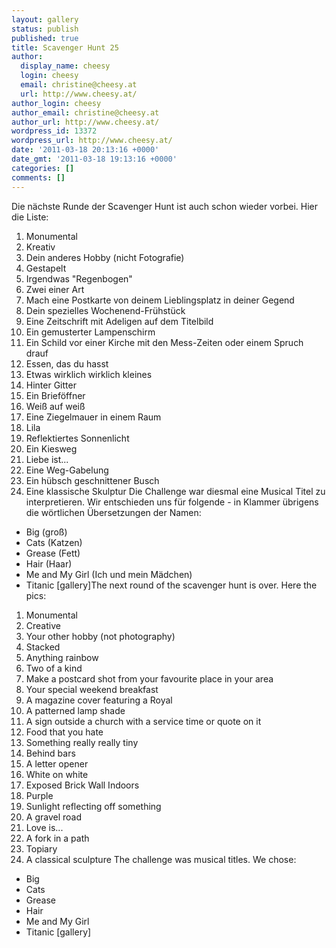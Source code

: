 ```yaml
---
layout: gallery
status: publish
published: true
title: Scavenger Hunt 25
author:
  display_name: cheesy
  login: cheesy
  email: christine@cheesy.at
  url: http://www.cheesy.at/
author_login: cheesy
author_email: christine@cheesy.at
author_url: http://www.cheesy.at/
wordpress_id: 13372
wordpress_url: http://www.cheesy.at/
date: '2011-03-18 20:13:16 +0000'
date_gmt: '2011-03-18 19:13:16 +0000'
categories: []
comments: []
---
```

<!--:de-->Die nächste Runde der Scavenger Hunt ist auch schon wieder vorbei. Hier die Liste:
1. Monumental
2. Kreativ
3. Dein anderes Hobby (nicht Fotografie)
4. Gestapelt
5. Irgendwas "Regenbogen"
6. Zwei einer Art
7. Mach eine Postkarte von deinem Lieblingsplatz in deiner Gegend
8. Dein spezielles Wochenend-Frühstück
9. Eine Zeitschrift mit Adeligen auf dem Titelbild
10. Ein gemusterter Lampenschirm
11. Ein Schild vor einer Kirche mit den Mess-Zeiten oder einem Spruch drauf
12. Essen, das du hasst
13. Etwas wirklich wirklich kleines
14. Hinter Gitter
15. Ein Brieföffner
16. Weiß auf weiß
17. Eine Ziegelmauer in einem Raum
18. Lila
19. Reflektiertes Sonnenlicht
20. Ein Kiesweg
21. Liebe ist...
22. Eine Weg-Gabelung
23. Ein hübsch geschnittener Busch
24. Eine klassische Skulptur
Die Challenge war diesmal eine Musical Titel zu interpretieren. Wir entschieden uns für folgende - in Klammer übrigens die wörtlichen Übersetzungen der Namen:
- Big (groß)
- Cats (Katzen)
- Grease (Fett)
- Hair (Haar)
- Me and My Girl (Ich und mein Mädchen)
- Titanic
[gallery]<!--:--><!--:en-->The next round of the scavenger hunt is over. Here the pics:
1. Monumental
2. Creative
3. Your other hobby (not photography)
4. Stacked
5. Anything rainbow
6. Two of a kind
7. Make a postcard shot from your favourite place in your area
8. Your special weekend breakfast
9. A magazine cover featuring a Royal
10. A patterned lamp shade
11. A sign outside a church with a service time or quote on it
12. Food that you hate
13. Something really really tiny
14. Behind bars
15. A letter opener
16. White on white
17. Exposed Brick Wall Indoors
18. Purple
19. Sunlight reflecting off something
20. A gravel road
21. Love is...
22. A fork in a path
23. Topiary
24. A classical sculpture
The challenge was musical titles. We chose:
- Big
- Cats
- Grease
- Hair
- Me and My Girl
- Titanic
[gallery]<!--:-->
